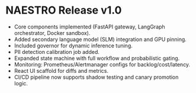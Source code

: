 # NAESTRO Release v1.0

- Core components implemented (FastAPI gateway, LangGraph orchestrator, Docker sandbox).
- Added secondary language model (SLM) integration and GPU pinning.
- Included governor for dynamic inference tuning.
- PII detection calibration job added.
- Expanded state machine with full workflow and probabilistic gating.
- Monitoring: Prometheus/Alertmanager configs for backlog/cost/latency.
- React UI scaffold for diffs and metrics.
- CI/CD pipeline now supports shadow testing and canary promotion logic.

